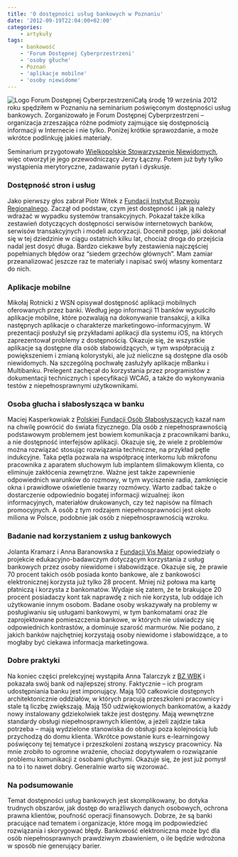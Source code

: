 ```yaml
---
title: 'O dostępności usług bankowych w Poznaniu'
date: '2012-09-19T22:04:00+02:00'
categories:
    - artykuły
tags:
    - bankowość
    - 'Forum Dostępnej Cyberprzestrzeni'
    - 'osoby głuche'
    - Poznań
    - 'aplikacje mobilne'
    - 'osoby niewidome'
---
```


![Logo Forum Dostępnej Cyberprzestrzeni](http://profile.ak.fbcdn.net/hprofile-ak-snc6/203607_170435316331616_6247919_q.jpg)Całą środę 19 września 2012 roku spędziłem w Poznaniu na seminarium poświęconym dostępności usług bankowych. Zorganizowało je Forum Dostępnej Cyberprzestrzeni – organizacja zrzeszająca różne podmioty zajmujące się dostępnością informacji w Internecie i nie tylko. Poniżej krótkie sprawozdanie, a może wkrótce podlinkuję jakieś materiały.

Seminarium przygotowało [Wielkopolskie Stowarzyszenie Niewidomych](http://www.wsn.info.pl), więc otworzył je jego przewodniczący Jerzy Łączny. Potem już były tylko wystąpienia merytoryczne, zadawanie pytań i dyskusje.

### Dostępność stron i usług

Jako pierwszy głos zabrał Piotr Witek z [Fundacji Instytut Rozwoju Regionalnego](http://www.firr.org.pl). Zaczął od podstaw, czym jest dostępność i jak ją należy wdrażać w wypadku systemów transakcyjnych. Pokazał także kilka zestawień dotyczących dostępności serwisów internetowych banków, serwisów transakcyjnych i modeli autoryzacji. Docenił postęp, jaki dokonał się w tej dziedzinie w ciągu ostatnich kilku lat, chociaż droga do przejścia nadal jest dosyć długa. Bardzo ciekawe były zestawienia najczęściej popełnianych błędów oraz “siedem grzechów głównych”. Mam zamiar przeanalizować jeszcze raz te materiały i napisać swój własny komentarz do nich.

### Aplikacje mobilne

Mikołaj Rotnicki z WSN opisywał dostępność aplikacji mobilnych oferowanych przez banki. Według jego informacji 11 banków wypuściło aplikacje mobilne, które pozwalają na dokonywanie transakcji, a kilka następnych aplikacje o charakterze marketingowo-informacyjnym. W prezentacji posłużył się przykładami aplikacji dla systemu iOS, na których zaprezentował problemy z dostępnością. Okazuje się, że wszystkie aplikacje są dostępne dla osób słabowidzących, w tym współpracują z powiększeniem i zmianą kolorystyki, ale już nieliczne są dostępne dla osób niewidomych. Na szczególną pochwałę zasłużyły aplikacje mBanku i Multibanku. Prelegent zachęcał do korzystania przez programistów z dokumentacji technicznych i specyfikacji WCAG, a także do wykonywania testów z niepełnosprawnymi użytkownikami.

### Osoba głucha i słabosłysząca w banku

Maciej Kasperkowiak z [Polskiej Fundacji Osób Słabosłyszących](http://www.pfos.org.pl) kazał nam na chwilę powrócić do świata fizycznego. Dla osób z niepełnosprawnością podstawowym problemem jest bowiem komunikacja z pracownikami banku, a nie dostępność interfejsów aplikacji. Okazuje się, że wiele z problemów można rozwiązać stosując rozwiązania techniczne, na przykład pętle indukcyjne. Taka pętla pozwala na współpracę interkomu lub mikrofonu pracownika z aparatem słuchowym lub implantem ślimakowym klienta, co eliminuje zakłócenia zewnętrzne. Ważne jest także zapewnienie odpowiednich warunków do rozmowy, w tym wyciszenie radia, zamknięcie okna i prawidłowe oświetlenie twarzy rozmówcy. Warto zadbać także o dostarczenie odpowiednio bogatej informacji wizualnej: ikon informacyjnych, materiałów drukowanych, czy też napisów na filmach promocyjnych. A osób z tym rodzajem niepełnosprawności jest około miliona w Polsce, podobnie jak osób z niepełnosprawnością wzroku.

### Badanie nad korzystaniem z usług bankowych

Jolanta Kramarz i Anna Baranowska z [Fundacji Vis Maior](http://www.fundacjavismaior.pl) opowiedziały o projekcie edukacyjno-badawczym dotyczącym korzystania z usług bankowych przez osoby niewidome i słabowidzące. Okazuje się, że prawie 70 procent takich osób posiada konto bankowe, ale z bankowości elektronicznej korzysta już tylko 28 procent. Mniej niż połowa ma kartę płatniczą i korzysta z bankomatów. Wydaje się zatem, że te brakujące 20 procent posiadaczy kont tak naprawdę z nich nie korzysta, lub oddaje ich użytkowanie innym osobom. Badane osoby wskazywały na problemy w posługiwaniu się usługami bankowymi, w tym bankomatami oraz źle zaprojektowane pomieszczenia bankowe, w których nie uświadczy się odpowiednich kontrastów, a dominuje szarość marmurów. Nie podano, z jakich banków najchętniej korzystają osoby niewidome i słabowidzące, a to mogłaby być ciekawa informacja marketingowa.

### Dobre praktyki

Na koniec części prelekcyjnej wystąpiła Anna Talarczyk z [BZ WBK](http://www.bzwbk.pl) i pokazała swój bank od najlepszej strony. Faktycznie – ich program udostępniania banku jest imponujący. Mają 100 całkowicie dostępnych architektonicznie oddziałów, w których pracują przeszkoleni pracownicy i stale tą liczbę zwiększają. Mają 150 udźwiękowionych bankomatów, a każdy nowy instalowany gdziekolwiek także jest dostępny. Mają wewnętrzne standardy obsługi niepełnosprawnych klientów, a jeżeli zajdzie taka potrzeba – mają wydzielone stanowiska do obsługi poza kolejnością lub przychodzą do domu klienta. Wkrótce powstanie kurs e-learningowy poświęcony tej tematyce i przeszkoleni zostaną wszyscy pracownicy. Na mnie zrobiło to ogromne wrażenie, chociaż dopytywałem o rozwiązanie problemu komunikacji z osobami głuchymi. Okazuje się, że jest już pomysł na to i to nawet dobry. Generalnie warto się wzorować.

### Na podsumowanie

Temat dostępności usług bankowych jest skomplikowany, bo dotyka trudnych obszarów, jak dostęp do wrażliwych danych osobowych, ochrona prawna klientów, poufność operacji finansowych. Dobrze, że są banki pracujące nad tematem i organizacje, które mogą im podpowiedzieć rozwiązania i skorygować błędy. Bankowość elektroniczna może być dla osób niepełnosprawnych prawdziwym zbawieniem, o ile będzie wdrożona w sposób nie generujący barier.
